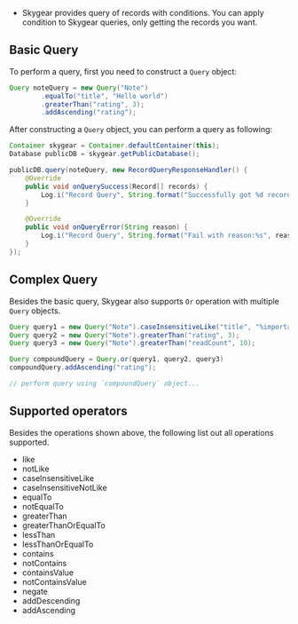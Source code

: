 - Skygear provides query of records with conditions. You can apply condition to
Skygear queries, only getting the records you want.

<a name="basic"></a>
## Basic Query

To perform a query, first you need to construct a `Query` object:

```java
Query noteQuery = new Query("Note")
        .equalTo("title", "Hello world")
        .greaterThan("rating", 3);
        .addAscending("rating");
```

After constructing a `Query` object, you can perform a query as following:

```java
Container skygear = Container.defaultContainer(this);
Database publicDB = skygear.getPublicDatabase();

publicDB.query(noteQuery, new RecordQueryResponseHandler() {
    @Override
    public void onQuerySuccess(Record[] records) {
        Log.i("Record Query", String.format("Successfully got %d records", records.length));
    }

    @Override
    public void onQueryError(String reason) {
        Log.i("Record Query", String.format("Fail with reason:%s", reason));
    }
});
```

<a name="complex"></a>
## Complex Query

Besides the basic query, Skygear also supports `Or` operation with multiple
`Query` objects.

```java
Query query1 = new Query("Note").caseInsensitiveLike("title", "%important%");
Query query2 = new Query("Note").greaterThan("rating", 3);
Query query3 = new Query("Note").greaterThan("readCount", 10);

Query compoundQuery = Query.or(query1, query2, query3)
compoundQuery.addAscending("rating");

// perform query using `compoundQuery` object...
```

<a name="operators"></a>
## Supported operators

Besides the operations shown above, the following list out all operations supported.

- like
- notLike
- caseInsensitiveLike
- caseInsensitiveNotLike
- equalTo
- notEqualTo
- greaterThan
- greaterThanOrEqualTo
- lessThan
- lessThanOrEqualTo
- contains
- notContains
- containsValue
- notContainsValue
- negate
- addDescending
- addAscending
